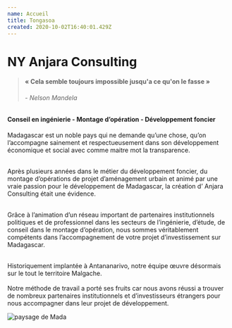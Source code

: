 ```yaml
---
name: Accueil
title: Tongasoa
created: 2020-10-02T16:40:01.429Z
---
```


<div className="container">

<div className="card">

<div className="card-container">
<div className="landing">

<h1 className="landing-heading--primary">NY Anjara Consulting</h1>

<div className="landing__quote">

> #### « Cela semble toujours impossible jusqu'a ce qu'on le fasse »
>
> ###### \- _Nelson Mandela_

</div>

</div>

<div className="heading-center">

#### Conseil en ingénierie - Montage d’opération - Développement foncier

</div>

<div className="main-body">
Madagascar est un noble pays qui ne demande qu’une chose, qu’on l’accompagne sainement et respectueusement dans son développement économique et social avec comme maitre mot la transparence.
<br /><br />

Après plusieurs années dans le métier du développement foncier, du montage d’opérations de projet d’aménagement urbain et animé par une vraie passion pour le développement de Madagascar, la création d’ Anjara Consulting était une évidence.
<br /><br />

Grâce à l’animation d’un réseau important de partenaires institutionnels politiques et de professionnel dans les secteurs de l’ingénierie, d’étude, de conseil dans le montage d’opération, nous sommes véritablement compétents dans l’accompagnement de votre projet d’investissement sur Madagascar.
<br /><br />

Historiquement implantée à Antananarivo, notre équipe œuvre désormais sur le tout le territoire Malgache.
<br /><br />
Notre méthode de travail a porté ses fruits car nous avons réussi a trouver de nombreux partenaires institutionnels et d’investisseurs étrangers pour nous accompagner dans leur projet de développement.

<div className="main-body__anjara">

![paysage de Mada](/media/img/anjara.jpg)

</div>

</div>

</div>

</div>

</div>
